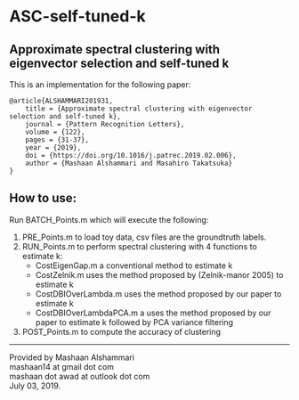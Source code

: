 # ASC-self-tuned-k

## 	Approximate spectral clustering with eigenvector selection and self-tuned k
This is an implementation for the following paper:
```
@article{ALSHAMMARI201931,
	title = {Approximate spectral clustering with eigenvector selection and self-tuned k},
	journal = {Pattern Recognition Letters},
	volume = {122},
	pages = {31-37},
	year = {2019},
	doi = {https://doi.org/10.1016/j.patrec.2019.02.006},
	author = {Mashaan Alshammari and Masahiro Takatsuka}
}
```

## How to use:

Run BATCH_Points.m which will execute the following:
1.	PRE_Points.m to load toy data, csv files are the groundtruth labels.
2.	RUN_Points.m to perform spectral clustering with 4 functions to estimate k:
	- CostEigenGap.m a conventional method to estimate k
	- CostZelnik.m uses the method proposed by (Zelnik-manor 2005) to estimate k
	- CostDBIOverLambda.m uses the method proposed by our paper to estimate k
	- CostDBIOverLambdaPCA.m a uses the method proposed by our paper to estimate k followed by PCA variance filtering
3.	POST_Points.m to compute the accuracy of clustering

---
Provided by Mashaan Alshammari<br/>
mashaan14 at gmail dot com<br/>
mashaan dot awad at outlook dot com<br/>
July 03, 2019.